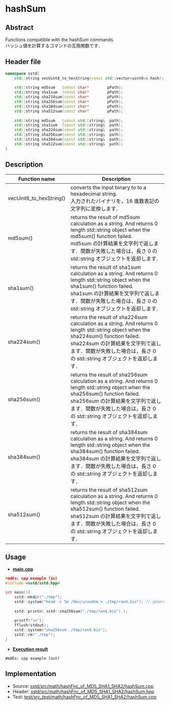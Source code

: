# hashSum
## Abstract
Functions compatible with the hashSum commands.  
ハッシュ値を計算するコマンドの互換関数です．

## Header file
```cpp
namespace sstd{
    std::string vecUint8_to_hexString(const std::vector<uint8>& hash);
    
    std::string md5sum   (const char*        pPath);
    std::string sha1sum  (const char*        pPath);
    std::string sha224sum(const char*        pPath);
    std::string sha256sum(const char*        pPath);
    std::string sha384sum(const char*        pPath);
    std::string sha512sum(const char*        pPath);
    
    std::string md5sum   (const std::string&  path);
    std::string sha1sum  (const std::string&  path);
    std::string sha224sum(const std::string&  path);
    std::string sha256sum(const std::string&  path);
    std::string sha384sum(const std::string&  path);
    std::string sha512sum(const std::string&  path);
}
```

## Description
| Function name | Description |
| ------------- | ----------- |
| vecUint8_to_hexString() | converts the input binary to to a hexadecimal string.<br>入力されたバイナリを，16 進数表記の文字列に変換します． |
| md5sum()      | returns the result of md5sum calculation as a string. And returns 0 length std::string object when the md5sum() function failed.<br>md5sum の計算結果を文字列で返します．関数が失敗した場合は，長さ 0 の std::string オブジェクトを返却します． |
| sha1sum()     | returns the result of sha1sum calculation as a string. And returns 0 length std::string object when the sha1sum() function failed.<br>sha1sum の計算結果を文字列で返します．関数が失敗した場合は，長さ 0 の std::string オブジェクトを返却します． |
| sha224sum()   | returns the result of sha224sum calculation as a string. And returns 0 length std::string object when the sha224sum() function failed.<br>sha224sum の計算結果を文字列で返します．関数が失敗した場合は，長さ 0 の std::string オブジェクトを返却します． |
| sha256sum()   | returns the result of sha256sum calculation as a string. And returns 0 length std::string object when the sha256sum() function failed.<br>sha256sum の計算結果を文字列で返します．関数が失敗した場合は，長さ 0 の std::string オブジェクトを返却します． |
| sha384sum()   | returns the result of sha384sum calculation as a string. And returns 0 length std::string object when the sha384sum() function failed.<br>sha384sum の計算結果を文字列で返します．関数が失敗した場合は，長さ 0 の std::string オブジェクトを返却します． |
| sha512sum()   | returns the result of sha512sum calculation as a string. And returns 0 length std::string object when the sha512sum() function failed.<br>sha512sum の計算結果を文字列で返します．関数が失敗した場合は，長さ 0 の std::string オブジェクトを返却します． |


## Usage
- <u>**main.cpp**</u>
```cpp
#mdEx: cpp example (in)
#include <sstd/sstd.hpp>

int main(){
    sstd::mkdir("./tmp");
    sstd::system("head -c 5m /dev/urandom > ./tmp/rand.bin"); // generate 5 MB random file
    
    sstd::printn( sstd::sha256sum("./tmp/rand.bin") );
    
    printf("\n");
    fflush(stdout);
    sstd::system("sha256sum ./tmp/rand.bin");
    sstd::rm("./tmp");
}
```
- <u>**Execution result**</u>
```
#mdEx: cpp example (out)
```

## Implementation
- Source: [sstd/src/math/hashFnc_of_MD5_SHA1_SHA2/hashSum.cpp](https://github.com/admiswalker/SubStandardLibrary-SSTD-/blob/master/sstd/src/math/hashFnc_of_MD5_SHA1_SHA2/hashSum.cpp)
- Header: [sstd/src/math/hashFnc_of_MD5_SHA1_SHA2/hashSum.hpp](https://github.com/admiswalker/SubStandardLibrary-SSTD-/blob/master/sstd/src/math/hashFnc_of_MD5_SHA1_SHA2/hashSum.hpp)
- Test: [test/src_test/math/hashFnc_of_MD5_SHA1_SHA2/hashSum.cpp](https://github.com/admiswalker/SubStandardLibrary-SSTD-/blob/master/test/src_test/math/hashFnc_of_MD5_SHA1_SHA2/hashSum.cpp)

